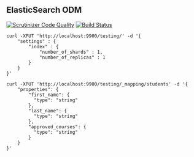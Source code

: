 ## ElasticSearch ODM

[![Scrutinizer Code Quality](https://scrutinizer-ci.com/g/zitarrosa/odm/badges/quality-score.png?b=master)](https://scrutinizer-ci.com/g/zitarrosa/odm/?branch=master)
[![Build Status](https://travis-ci.org/zitarrosa/odm.svg?branch=master)](https://travis-ci.org/zitarrosa/odm)

```
curl -XPUT 'http://localhost:9900/testing/' -d '{
    "settings" : {
        "index" : {
            "number_of_shards" : 1, 
            "number_of_replicas" : 1 
        }
    }
}'

curl -XPUT 'http://localhost:9900/testing/_mapping/students' -d '{
    "properties": {
        "first_name": {
          "type": "string"
        },
        "last_name": {
          "type": "string"
        },
        "approved_courses": {
          "type": "string"
        }
    }
}'
```